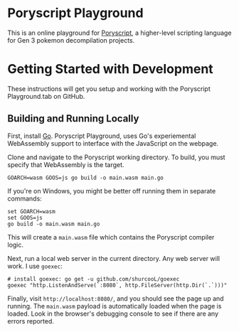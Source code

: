 # Poryscript Playground

This is an online playground for [Poryscript](https://github.com/huderlem/poryscript), a higher-level scripting language for Gen 3 pokemon decompilation projects.

# Getting Started with Development

These instructions will get you setup and working with the Poryscript Playground.tab on GitHub.

## Building and Running Locally

First, install [Go](http://golang.org).  Poryscript Playground, uses Go's experiemental WebAssembly support to interface with the JavaScript on the webpage.

Clone and navigate to the Poryscript working directory. To build, you must specify that WebAssembly is the target.
```
GOARCH=wasm GOOS=js go build -o main.wasm main.go
```
If you're on Windows, you might be better off running them in separate commands:
```
set GOARCH=wasm
set GOOS=js
go build -o main.wasm main.go
```

This will create a `main.wasm` file which contains the Poryscript compiler logic.

Next, run a local web server in the current directory. Any web server will work.  I use `goexec`:
```
# install goexec: go get -u github.com/shurcooL/goexec
goexec "http.ListenAndServe(`:8080`, http.FileServer(http.Dir(`.`)))"
```

Finally, visit `http://localhost:8080/`, and you should see the page up and running. The `main.wasm` payload is automatically loaded when the page is loaded. Look in the browser's debugging console to see if there are any errors reported.
